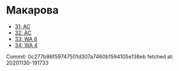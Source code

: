 # Макарова
- [31: AC](31.md)
- [32: AC](32.md)
- [33: WA 6](33.md)
- [34: WA 4](34.md)

Commit: 0c277b86f59747501d307a7460b1594105e136eb
 fetched at: 20201130-191733
